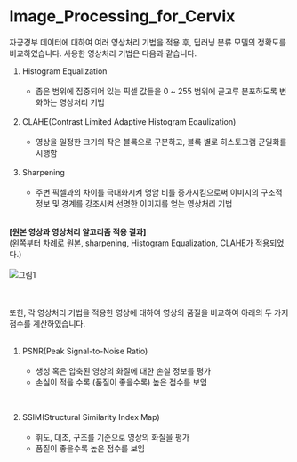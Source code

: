# Image_Processing_for_Cervix

자궁경부 데이터에 대하여 여러 영상처리 기법을 적용 후, 딥러닝 분류 모델의 정확도를 비교하였습니다.
사용한 영상처리 기법은 다음과 같습니다.
<br/>
1. Histogram Equalization <br/><br/>
    - 좁은 범위에 집중되어 있는 픽셀 값들을 0 ~ 255 범위에 골고루 분포하도록 변화하는 영상처리 기법
<br/><br/>
2. CLAHE(Contrast Limited Adaptive Histogram Eqaulization) <br/><br/>
    - 영상을 일정한 크기의 작은 블록으로 구분하고, 블록 별로 히스토그램 균일화를 시행함
<br/><br/>
3. Sharpening <br/><br/>
    - 주변 픽셀과의 차이를 극대화시켜 명암 비를 증가시킴으로써 이미지의 구조적 정보 및 경계를 강조시켜 선명한 이미지를 얻는 영상처리 기법
<br/><br/>

**[원본 영상과 영상처리 알고리즘 적용 결과]** <br/>
(왼쪽부터 차례로 원본, sharpening, Histogram Equalization, CLAHE가 적용되었다.) <br/><br/>
![그림1](https://github.com/younji524/Image_Processing/assets/76142194/b72537f0-bfb9-4ad5-a8ce-54aa7736995e)

<br/><br/>
또한, 각 영상처리 기법을 적용한 영상에 대하여 영상의 품질을 비교하여 아래의 두 가지 점수를 계산하였습니다. <br/><br/>

1. PSNR(Peak Signal-to-Noise Ratio) <br/><br/>
    - 생성 혹은 압축된 영상의 화질에 대한 손실 정보를 평가 <br/>
    - 손실이 적을 수록 (품질이 좋을수록) 높은 점수를 보임 <br/>
<br/>

2. SSIM(Structural Similarity Index Map) <br/><br/>
    - 휘도, 대조, 구조를 기준으로 영상의 화질을 평가 <br/>
    - 품질이 좋을수록 높은 점수를 보임 <br/>
<br/>

